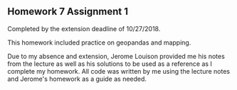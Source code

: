 ## Homework 7 Assignment 1

Completed by the extension deadline of 10/27/2018.

This homework included practice on geopandas and mapping. 

Due to my absence and extension, Jerome Louison provided me his notes from the lecture as well as his solutions to be used as a reference as I complete my homework. 
All code was written by me using the lecture notes and Jerome's homework as a guide as needed.
